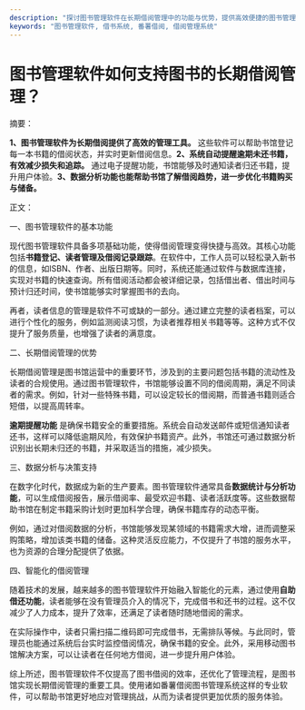 ```yaml
---
description: "探讨图书管理软件在长期借阅管理中的功能与优势，提供高效便捷的图书管理解决方案。"
keywords: "图书管理软件, 借书系统, 番薯借阅, 借阅管理系统"
---
```

# 图书管理软件如何支持图书的长期借阅管理？

摘要：

**1、图书管理软件为长期借阅提供了高效的管理工具。** 这些软件可以帮助书馆登记每一本书籍的借阅状态，并实时更新借阅信息。**2、系统自动提醒逾期未还书籍，有效减少损失和追踪。** 通过电子提醒功能，书馆能够及时通知读者归还书籍，提升用户体验。**3、数据分析功能也能帮助书馆了解借阅趋势，进一步优化书籍购买与储备。**

正文：

一、图书管理软件的基本功能

现代图书管理软件具备多项基础功能，使得借阅管理变得快捷与高效。其核心功能包括**书籍登记、读者管理及借阅记录跟踪**。在软件中，工作人员可以轻松录入新书的信息，如ISBN、作者、出版日期等。同时，系统还能通过软件与数据库连接，实现对书籍的快速查询。所有借阅活动都会被详细记录，包括借出者、借出时间与预计归还时间，使书馆能够实时掌握图书的去向。

再者，读者信息的管理是软件不可或缺的一部分。通过建立完整的读者档案，可以进行个性化的服务，例如监测阅读习惯，为读者推荐相关书籍等等。这种方式不仅提升了服务质量，也增强了读者的满意度。

二、长期借阅管理的优势

长期借阅管理是图书馆运营中的重要环节，涉及到的主要问题包括书籍的流动性及读者的合规使用。通过图书管理软件，书馆能够设置不同的借阅周期，满足不同读者的需求。例如，针对一些特殊书籍，可以设定较长的借阅期，而普通书籍则适合短借，以提高周转率。

**逾期提醒功能** 是确保书籍安全的重要措施。系统会自动发送邮件或短信通知读者还书，这样可以降低逾期风险，有效保护书籍资产。此外，书馆还可通过数据分析识别出长期未归还的书籍，并采取适当的措施，减少损失。

三、数据分析与决策支持

在数字化时代，数据成为新的生产要素。图书管理软件通常具备**数据统计与分析功能**，可以生成借阅报告，展示借阅率、最受欢迎书籍、读者活跃度等。这些数据帮助书馆在制定书籍采购计划时更加科学合理，确保书籍库存的动态平衡。

例如，通过对借阅数据的分析，书馆能够发现某领域的书籍需求大增，进而调整采购策略，增加该类书籍的储备。这种灵活反应能力，不仅提升了书馆的服务水平，也为资源的合理分配提供了依据。

四、智能化的借阅管理

随着技术的发展，越来越多的图书管理软件开始融入智能化的元素，通过使用**自助借还功能**，读者能够在没有管理员介入的情况下，完成借书和还书的过程。这不仅减少了人力成本，提升了效率，还满足了读者随时随地借阅的需求。

在实际操作中，读者只需扫描二维码即可完成借书，无需排队等候。与此同时，管理员也能通过系统后台实时监控借阅情况，确保书籍的安全。此外，采用移动图书馆解决方案，可以让读者在任何地方借阅，进一步提升用户体验。

综上所述，图书管理软件不仅提高了图书借阅的效率，还优化了管理流程，是图书馆实现长期借阅管理的重要工具。使用诸如番薯借阅图书管理系统这样的专业软件，可以帮助书馆更好地应对管理挑战，从而为读者提供更加优质的服务体验。
